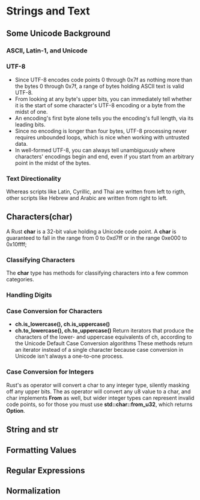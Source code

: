 # Strings and Text

## Some Unicode Background

### ASCII, Latin-1, and Unicode


### UTF-8

* Since UTF-8 encodes code points 0 through 0x7f as nothing more than the bytes 0 through 0x7f, a range of bytes holding ASCII text is valid UTF-8.
* From looking at any byte's upper bits, you can immediately tell whether it is the start of some character's UTF-8 encoding or a byte from the midst of one.
* An encoding's first byte alone tells you the encoding's full length, via its leading bits.
* Since no encoding is longer than four bytes, UTF-8 processing never requires unbounded loops, which is nice when working with untrusted data.
* In well-formed UTF-8, you can always tell unambiguously where characters' encodings begin and end, even if you start from an arbitrary point in the midst of the bytes.

### Text Directionality

Whereas scripts like Latin, Cyrillic, and Thai are written from left to rigth, other scripts like Hebrew and Arabic are written from right to left.


## Characters(char)

A Rust **char** is a 32-bit value holding a Unicode code point. A **char** is guaranteed to fall in the range from 0 to 0xd7ff or in the range 0xe000 to 0x10ffff;

### Classifying Characters

The **char** type has methods for classifying characters into a few common categories.

### Handling Digits

### Case Conversion for Characters

* **ch.is_lowercase(), ch.is_uppercase()**
* **ch.to_lowercase(), ch.to_uppercase()**
    Return iterators that produce the characters of the lower- and uppercase equivalents of ch, according to the Unicode Default Case Conversion algorithms
    These methods return an iterator instead of a single character because case conversion in Unicode isn't always a one-to-one process.
    

### Case Conversion for Integers

Rust's as operator will convert a char to any integer type, silently masking off any upper bits.
The as operator will convert any u8 value to a char, and char implements **From<u8>** as well, but wider integer types can represent invalid code points, so for those you must use **std::char::from_u32**, which returns **Option<char>**.

## String and str

## Formatting Values

## Regular Expressions

## Normalization


